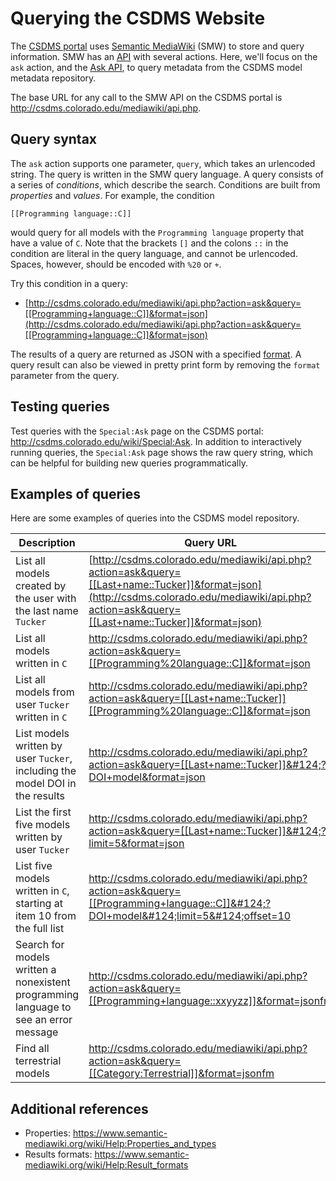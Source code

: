 # Querying the CSDMS Website

The [CSDMS portal](http://csdms.colorado.edu/wiki/Main_Page) uses
[Semantic MediaWiki](https://www.semantic-mediawiki.org/wiki/Semantic_MediaWiki) (SMW)
to store and query information.
SMW has an [API](https://www.semantic-mediawiki.org/w/api.php) with several actions.
Here, we'll focus on the `ask` action,
and the [Ask API](https://www.semantic-mediawiki.org/wiki/Ask_API),
to query metadata from the CSDMS model metadata repository.

The base URL for any call to the SMW API on the CSDMS portal is
http://csdms.colorado.edu/mediawiki/api.php.


## Query syntax

The `ask` action supports one parameter, `query`,
which takes an urlencoded string.
The query is written in the SMW query language.
A query consists of a series of *conditions*,
which describe the search.
Conditions are built from *properties* and *values*.
For example, the condition
```
[[Programming language::C]]
```
would query for all models with the `Programming language` property
that have a value of `C`.
Note that the brackets `[]` and the colons `::` in the condition
are literal in the query language,
and cannot be urlencoded.
Spaces, however, should be encoded with `%20` or `+`.

Try this condition in a query:
* [http://csdms.colorado.edu/mediawiki/api.php?action=ask&query=[[Programming+language::C]]&format=json](http://csdms.colorado.edu/mediawiki/api.php?action=ask&query=[[Programming+language::C]]&format=json)

The results of a query are returned as JSON
with a specified
[format](https://www.semantic-mediawiki.org/wiki/Serialization_%28JSON%29).
A query result can also be viewed in pretty print form 
by removing the `format` parameter from the query.


## Testing queries

Test queries with the `Special:Ask` page on the CSDMS portal:
http://csdms.colorado.edu/wiki/Special:Ask.
In addition to interactively running queries,
the `Special:Ask` page shows the raw query string,
which can be helpful for building new queries programmatically.


## Examples of queries

Here are some examples of queries into the CSDMS model repository.

| Description | Query URL |
|-------------|-----------|
| List all models created by the user with the last name `Tucker` | [http://csdms.colorado.edu/mediawiki/api.php?action=ask&query=[[Last+name::Tucker]]&format=json](http://csdms.colorado.edu/mediawiki/api.php?action=ask&query=[[Last+name::Tucker]]&format=json) |
| List all models written in `C` | http://csdms.colorado.edu/mediawiki/api.php?action=ask&query=[[Programming%20language::C]]&format=json |
| List all models from user `Tucker` written in `C` | http://csdms.colorado.edu/mediawiki/api.php?action=ask&query=[[Last+name::Tucker]][[Programming%20language::C]]&format=json |
| List models written by user `Tucker`, including the model DOI in the results | http://csdms.colorado.edu/mediawiki/api.php?action=ask&query=[[Last+name::Tucker]]&#124;?DOI+model&format=json |
| List the first five models written by user `Tucker` | http://csdms.colorado.edu/mediawiki/api.php?action=ask&query=[[Last+name::Tucker]]&#124;?limit=5&format=json |
| List five models written in `C`, starting at item 10 from the full list | http://csdms.colorado.edu/mediawiki/api.php?action=ask&query=[[Programming+language::C]]&#124;?DOI+model&#124;limit=5&#124;offset=10 |
| Search for models written a nonexistent programming language to see an error message | http://csdms.colorado.edu/mediawiki/api.php?action=ask&query=[[Programming+language::xxyyzz]]&format=jsonfm |
| Find all terrestrial models | http://csdms.colorado.edu/mediawiki/api.php?action=ask&query=[[Category:Terrestrial]]&format=jsonfm |


## Additional references

* Properties: https://www.semantic-mediawiki.org/wiki/Help:Properties_and_types
* Results formats: https://www.semantic-mediawiki.org/wiki/Help:Result_formats
